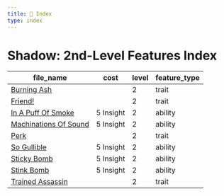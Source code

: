 ```yaml
---
title: 📑 Index
type: index
---
```


# Shadow: 2nd-Level Features Index

| file_name                                          | cost      | level | feature_type |
| -------------------------------------------------- | --------- | ----- | ------------ |
| [Burning Ash](Burning%20Ash)                       |           | 2     | trait        |
| [Friend!](Friend%21)                               |           | 2     | trait        |
| [In A Puff Of Smoke](In%20A%20Puff%20Of%20Smoke)   | 5 Insight | 2     | ability      |
| [Machinations Of Sound](Machinations%20Of%20Sound) | 5 Insight | 2     | ability      |
| [Perk](Perk)                                       |           | 2     | trait        |
| [So Gullible](So%20Gullible)                       | 5 Insight | 2     | ability      |
| [Sticky Bomb](Sticky%20Bomb)                       | 5 Insight | 2     | ability      |
| [Stink Bomb](Stink%20Bomb)                         | 5 Insight | 2     | ability      |
| [Trained Assassin](Trained%20Assassin)             |           | 2     | trait        |
